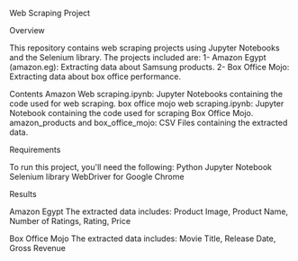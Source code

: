 Web Scraping Project

Overview

This repository contains web scraping projects using Jupyter Notebooks and the Selenium library. The projects included are:
1- Amazon Egypt (amazon.eg): Extracting data about Samsung products.
2- Box Office Mojo: Extracting data about box office performance.

Contents
Amazon Web scraping.ipynb: Jupyter Notebooks containing the code used for web scraping.
box office mojo web scraping.ipynb: Jupyter Notebook containing the code used for scraping Box Office Mojo.
amazon_products and box_office_mojo: CSV Files containing the extracted data.

Requirements

To run this project, you'll need the following:
Python
Jupyter Notebook
Selenium library
WebDriver for Google Chrome

Results

Amazon Egypt
The extracted data includes:
Product Image, 
Product Name, 
Number of Ratings, 
Rating, 
Price

Box Office Mojo
The extracted data includes:
Movie Title,
Release Date,
Gross Revenue
